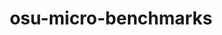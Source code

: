 ---
title: "osu-micro-benchmarks"
layout: cache
categories: [package, develop]
meta: {"versions": ["7.2", "7.3"], "compilers": ["gcc@=7.3.1"], "oss": ["amzn2"], "platforms": ["linux"], "targets": ["aarch64", "neoverse_n1", "x86_64_v3"], "stacks": ["aws-isc", "aws-isc-aarch64", "root"], "num_specs": 51, "num_specs_by_stack": {"aws-isc-aarch64": 33, "root": 51, "aws-isc": 18}}
spec_details: [{"hash": "dwtqoltuxzjxr2gwfs667amzmsaoi2lf", "compiler": "gcc@=7.3.1", "versions": ["7.3"], "os": "amzn2", "platform": "linux", "target": "aarch64", "variants": ["build_system=autotools", "~cuda", "~graphing", "~papi", "~rocm"], "stacks": ["aws-isc-aarch64", "root"], "size": "-", "tarball": "https://binaries.spack.io/develop/build_cache/linux-amzn2-aarch64/gcc-7.3.1/osu-micro-benchmarks-7.3/linux-amzn2-aarch64-gcc-7.3.1-osu-micro-benchmarks-7.3-dwtqoltuxzjxr2gwfs667amzmsaoi2lf.spack"}, {"hash": "wn5n2noopmiyynz6rd5vxxvdezz5u7e6", "compiler": "gcc@=7.3.1", "versions": ["7.3"], "os": "amzn2", "platform": "linux", "target": "aarch64", "variants": ["build_system=autotools", "~cuda", "~graphing", "~papi", "~rocm"], "stacks": ["aws-isc-aarch64", "root"], "size": "-", "tarball": "https://binaries.spack.io/develop/build_cache/linux-amzn2-aarch64/gcc-7.3.1/osu-micro-benchmarks-7.3/linux-amzn2-aarch64-gcc-7.3.1-osu-micro-benchmarks-7.3-wn5n2noopmiyynz6rd5vxxvdezz5u7e6.spack"}, {"hash": "afi3cqldd2juju5yegsfqleeybmlk5kn", "compiler": "gcc@=7.3.1", "versions": ["7.2"], "os": "amzn2", "platform": "linux", "target": "aarch64", "variants": ["build_system=autotools", "~cuda", "~graphing", "~papi", "~rocm"], "stacks": ["aws-isc-aarch64", "root"], "size": "-", "tarball": "https://binaries.spack.io/develop/build_cache/linux-amzn2-aarch64/gcc-7.3.1/osu-micro-benchmarks-7.2/linux-amzn2-aarch64-gcc-7.3.1-osu-micro-benchmarks-7.2-afi3cqldd2juju5yegsfqleeybmlk5kn.spack"}, {"hash": "hapbi3uxwxd2564cjch5dgd5alcpojrh", "compiler": "gcc@=7.3.1", "versions": ["7.2"], "os": "amzn2", "platform": "linux", "target": "aarch64", "variants": ["build_system=autotools", "~cuda", "~graphing", "~papi", "~rocm"], "stacks": ["aws-isc-aarch64", "root"], "size": "-", "tarball": "https://binaries.spack.io/develop/build_cache/linux-amzn2-aarch64/gcc-7.3.1/osu-micro-benchmarks-7.2/linux-amzn2-aarch64-gcc-7.3.1-osu-micro-benchmarks-7.2-hapbi3uxwxd2564cjch5dgd5alcpojrh.spack"}, {"hash": "ygk2rk7yql7udovwcamqpychoydigran", "compiler": "gcc@=7.3.1", "versions": ["7.3"], "os": "amzn2", "platform": "linux", "target": "aarch64", "variants": ["build_system=autotools", "~cuda", "~graphing", "~papi", "~rocm"], "stacks": ["aws-isc-aarch64", "root"], "size": "-", "tarball": "https://binaries.spack.io/develop/build_cache/linux-amzn2-aarch64/gcc-7.3.1/osu-micro-benchmarks-7.3/linux-amzn2-aarch64-gcc-7.3.1-osu-micro-benchmarks-7.3-ygk2rk7yql7udovwcamqpychoydigran.spack"}, {"hash": "l4q6qp5pmqjsgsfryemmfkuon2tbvt6e", "compiler": "gcc@=7.3.1", "versions": ["7.2"], "os": "amzn2", "platform": "linux", "target": "aarch64", "variants": ["build_system=autotools", "~cuda", "~graphing", "~papi", "~rocm"], "stacks": ["aws-isc-aarch64", "root"], "size": "-", "tarball": "https://binaries.spack.io/develop/build_cache/linux-amzn2-aarch64/gcc-7.3.1/osu-micro-benchmarks-7.2/linux-amzn2-aarch64-gcc-7.3.1-osu-micro-benchmarks-7.2-l4q6qp5pmqjsgsfryemmfkuon2tbvt6e.spack"}, {"hash": "k54vfpgdkrenbq24xukmdhmqbmfen3ax", "compiler": "gcc@=7.3.1", "versions": ["7.3"], "os": "amzn2", "platform": "linux", "target": "aarch64", "variants": ["build_system=autotools", "~cuda", "~graphing", "~papi", "~rocm"], "stacks": ["aws-isc-aarch64", "root"], "size": "-", "tarball": "https://binaries.spack.io/develop/build_cache/linux-amzn2-aarch64/gcc-7.3.1/osu-micro-benchmarks-7.3/linux-amzn2-aarch64-gcc-7.3.1-osu-micro-benchmarks-7.3-k54vfpgdkrenbq24xukmdhmqbmfen3ax.spack"}, {"hash": "qdt24d7amqyy2sjgr7jpodvejv7i54sf", "compiler": "gcc@=7.3.1", "versions": ["7.2"], "os": "amzn2", "platform": "linux", "target": "aarch64", "variants": ["build_system=autotools", "~cuda", "~graphing", "~papi", "~rocm"], "stacks": ["aws-isc-aarch64", "root"], "size": "-", "tarball": "https://binaries.spack.io/develop/build_cache/linux-amzn2-aarch64/gcc-7.3.1/osu-micro-benchmarks-7.2/linux-amzn2-aarch64-gcc-7.3.1-osu-micro-benchmarks-7.2-qdt24d7amqyy2sjgr7jpodvejv7i54sf.spack"}, {"hash": "zcvzl2hewqy2ukpxm5sxof6awlgn2e7f", "compiler": "gcc@=7.3.1", "versions": ["7.2"], "os": "amzn2", "platform": "linux", "target": "aarch64", "variants": ["build_system=autotools", "~cuda", "~graphing", "~papi", "~rocm"], "stacks": ["aws-isc-aarch64", "root"], "size": "-", "tarball": "https://binaries.spack.io/develop/build_cache/linux-amzn2-aarch64/gcc-7.3.1/osu-micro-benchmarks-7.2/linux-amzn2-aarch64-gcc-7.3.1-osu-micro-benchmarks-7.2-zcvzl2hewqy2ukpxm5sxof6awlgn2e7f.spack"}, {"hash": "nfe5bt2m4ucargqrmg2f6zazo4ieezsh", "compiler": "gcc@=7.3.1", "versions": ["7.3"], "os": "amzn2", "platform": "linux", "target": "aarch64", "variants": ["build_system=autotools", "~cuda", "~graphing", "~papi", "~rocm"], "stacks": ["aws-isc-aarch64", "root"], "size": "-", "tarball": "https://binaries.spack.io/develop/build_cache/linux-amzn2-aarch64/gcc-7.3.1/osu-micro-benchmarks-7.3/linux-amzn2-aarch64-gcc-7.3.1-osu-micro-benchmarks-7.3-nfe5bt2m4ucargqrmg2f6zazo4ieezsh.spack"}, {"hash": "muhtiszw6j3uetjz4k3cqups5os6gy4y", "compiler": "gcc@=7.3.1", "versions": ["7.2"], "os": "amzn2", "platform": "linux", "target": "aarch64", "variants": ["build_system=autotools", "~cuda", "~graphing", "~papi", "~rocm"], "stacks": ["aws-isc-aarch64", "root"], "size": "-", "tarball": "https://binaries.spack.io/develop/build_cache/linux-amzn2-aarch64/gcc-7.3.1/osu-micro-benchmarks-7.2/linux-amzn2-aarch64-gcc-7.3.1-osu-micro-benchmarks-7.2-muhtiszw6j3uetjz4k3cqups5os6gy4y.spack"}, {"hash": "ahoflidiayko5ojf2qrmjp56dc2q76is", "compiler": "gcc@=7.3.1", "versions": ["7.2"], "os": "amzn2", "platform": "linux", "target": "aarch64", "variants": ["build_system=autotools", "~cuda", "~graphing", "~papi", "~rocm"], "stacks": ["aws-isc-aarch64", "root"], "size": "-", "tarball": "https://binaries.spack.io/develop/build_cache/linux-amzn2-aarch64/gcc-7.3.1/osu-micro-benchmarks-7.2/linux-amzn2-aarch64-gcc-7.3.1-osu-micro-benchmarks-7.2-ahoflidiayko5ojf2qrmjp56dc2q76is.spack"}, {"hash": "ucncngosz6c7fucg2mnalwo65xylyo2z", "compiler": "gcc@=7.3.1", "versions": ["7.3"], "os": "amzn2", "platform": "linux", "target": "aarch64", "variants": ["build_system=autotools", "~cuda", "~graphing", "~papi", "~rocm"], "stacks": ["aws-isc-aarch64", "root"], "size": "-", "tarball": "https://binaries.spack.io/develop/build_cache/linux-amzn2-aarch64/gcc-7.3.1/osu-micro-benchmarks-7.3/linux-amzn2-aarch64-gcc-7.3.1-osu-micro-benchmarks-7.3-ucncngosz6c7fucg2mnalwo65xylyo2z.spack"}, {"hash": "rzkhgjke2ray64o2vhu2eecwacqmqgpi", "compiler": "gcc@=7.3.1", "versions": ["7.3"], "os": "amzn2", "platform": "linux", "target": "aarch64", "variants": ["build_system=autotools", "~cuda", "~graphing", "~papi", "~rocm"], "stacks": ["aws-isc-aarch64", "root"], "size": "-", "tarball": "https://binaries.spack.io/develop/build_cache/linux-amzn2-aarch64/gcc-7.3.1/osu-micro-benchmarks-7.3/linux-amzn2-aarch64-gcc-7.3.1-osu-micro-benchmarks-7.3-rzkhgjke2ray64o2vhu2eecwacqmqgpi.spack"}, {"hash": "qrpdfg6woqsm7cj2p554yz4fpcyvbkx7", "compiler": "gcc@=7.3.1", "versions": ["7.3"], "os": "amzn2", "platform": "linux", "target": "aarch64", "variants": ["build_system=autotools", "~cuda", "~graphing", "~papi", "~rocm"], "stacks": ["aws-isc-aarch64", "root"], "size": "-", "tarball": "https://binaries.spack.io/develop/build_cache/linux-amzn2-aarch64/gcc-7.3.1/osu-micro-benchmarks-7.3/linux-amzn2-aarch64-gcc-7.3.1-osu-micro-benchmarks-7.3-qrpdfg6woqsm7cj2p554yz4fpcyvbkx7.spack"}, {"hash": "xqcrekctohvnyfut2sk7frawzedbdofj", "compiler": "gcc@=7.3.1", "versions": ["7.2"], "os": "amzn2", "platform": "linux", "target": "aarch64", "variants": ["build_system=autotools", "~cuda", "~graphing", "~papi", "~rocm"], "stacks": ["aws-isc-aarch64", "root"], "size": "-", "tarball": "https://binaries.spack.io/develop/build_cache/linux-amzn2-aarch64/gcc-7.3.1/osu-micro-benchmarks-7.2/linux-amzn2-aarch64-gcc-7.3.1-osu-micro-benchmarks-7.2-xqcrekctohvnyfut2sk7frawzedbdofj.spack"}, {"hash": "s3ng44g5dsn7jpivkbbcihr63jnaionk", "compiler": "gcc@=7.3.1", "versions": ["7.2"], "os": "amzn2", "platform": "linux", "target": "aarch64", "variants": ["build_system=autotools", "~cuda", "~graphing", "~papi", "~rocm"], "stacks": ["aws-isc-aarch64", "root"], "size": "-", "tarball": "https://binaries.spack.io/develop/build_cache/linux-amzn2-aarch64/gcc-7.3.1/osu-micro-benchmarks-7.2/linux-amzn2-aarch64-gcc-7.3.1-osu-micro-benchmarks-7.2-s3ng44g5dsn7jpivkbbcihr63jnaionk.spack"}, {"hash": "wu2ryckhwhzci4h745mdc5yekvzmng2o", "compiler": "gcc@=7.3.1", "versions": ["7.2"], "os": "amzn2", "platform": "linux", "target": "aarch64", "variants": ["build_system=autotools", "~cuda", "~graphing", "~papi", "~rocm"], "stacks": ["aws-isc-aarch64", "root"], "size": "-", "tarball": "https://binaries.spack.io/develop/build_cache/linux-amzn2-aarch64/gcc-7.3.1/osu-micro-benchmarks-7.2/linux-amzn2-aarch64-gcc-7.3.1-osu-micro-benchmarks-7.2-wu2ryckhwhzci4h745mdc5yekvzmng2o.spack"}, {"hash": "k7cyi4242h6ay26yongw2vuivbrky54d", "compiler": "gcc@=7.3.1", "versions": ["7.2"], "os": "amzn2", "platform": "linux", "target": "aarch64", "variants": ["build_system=autotools", "~cuda", "~graphing", "~papi", "~rocm"], "stacks": ["aws-isc-aarch64", "root"], "size": "-", "tarball": "https://binaries.spack.io/develop/build_cache/linux-amzn2-aarch64/gcc-7.3.1/osu-micro-benchmarks-7.2/linux-amzn2-aarch64-gcc-7.3.1-osu-micro-benchmarks-7.2-k7cyi4242h6ay26yongw2vuivbrky54d.spack"}, {"hash": "xrddrz4xfklngtx33nunvgy72f6svql4", "compiler": "gcc@=7.3.1", "versions": ["7.3"], "os": "amzn2", "platform": "linux", "target": "aarch64", "variants": ["build_system=autotools", "~cuda", "~graphing", "~papi", "~rocm"], "stacks": ["aws-isc-aarch64", "root"], "size": "-", "tarball": "https://binaries.spack.io/develop/build_cache/linux-amzn2-aarch64/gcc-7.3.1/osu-micro-benchmarks-7.3/linux-amzn2-aarch64-gcc-7.3.1-osu-micro-benchmarks-7.3-xrddrz4xfklngtx33nunvgy72f6svql4.spack"}, {"hash": "xk5rjuurqv5zvdd4ve4ei3vmnlrehady", "compiler": "gcc@=7.3.1", "versions": ["7.2"], "os": "amzn2", "platform": "linux", "target": "aarch64", "variants": ["build_system=autotools", "~cuda", "~graphing", "~papi", "~rocm"], "stacks": ["aws-isc-aarch64", "root"], "size": "-", "tarball": "https://binaries.spack.io/develop/build_cache/linux-amzn2-aarch64/gcc-7.3.1/osu-micro-benchmarks-7.2/linux-amzn2-aarch64-gcc-7.3.1-osu-micro-benchmarks-7.2-xk5rjuurqv5zvdd4ve4ei3vmnlrehady.spack"}, {"hash": "obtmyrrulowk43tkw26dqhp5jdlw3tw7", "compiler": "gcc@=7.3.1", "versions": ["7.2"], "os": "amzn2", "platform": "linux", "target": "aarch64", "variants": ["build_system=autotools", "~cuda", "~graphing", "~papi", "~rocm"], "stacks": ["aws-isc-aarch64", "root"], "size": "-", "tarball": "https://binaries.spack.io/develop/build_cache/linux-amzn2-aarch64/gcc-7.3.1/osu-micro-benchmarks-7.2/linux-amzn2-aarch64-gcc-7.3.1-osu-micro-benchmarks-7.2-obtmyrrulowk43tkw26dqhp5jdlw3tw7.spack"}, {"hash": "e47exq44daz2w4s5pur3oefdomtqsijy", "compiler": "gcc@=7.3.1", "versions": ["7.3"], "os": "amzn2", "platform": "linux", "target": "aarch64", "variants": ["build_system=autotools", "~cuda", "~graphing", "~papi", "~rocm"], "stacks": ["aws-isc-aarch64", "root"], "size": "-", "tarball": "https://binaries.spack.io/develop/build_cache/linux-amzn2-aarch64/gcc-7.3.1/osu-micro-benchmarks-7.3/linux-amzn2-aarch64-gcc-7.3.1-osu-micro-benchmarks-7.3-e47exq44daz2w4s5pur3oefdomtqsijy.spack"}, {"hash": "damk3r44n4cwip3uafnrz77itybnphu6", "compiler": "gcc@=7.3.1", "versions": ["7.3"], "os": "amzn2", "platform": "linux", "target": "aarch64", "variants": ["build_system=autotools", "~cuda", "~graphing", "~papi", "~rocm"], "stacks": ["aws-isc-aarch64", "root"], "size": "-", "tarball": "https://binaries.spack.io/develop/build_cache/linux-amzn2-aarch64/gcc-7.3.1/osu-micro-benchmarks-7.3/linux-amzn2-aarch64-gcc-7.3.1-osu-micro-benchmarks-7.3-damk3r44n4cwip3uafnrz77itybnphu6.spack"}, {"hash": "nsex7kpqh3l5qta2jrfr2vuoirfjlnd2", "compiler": "gcc@=7.3.1", "versions": ["7.3"], "os": "amzn2", "platform": "linux", "target": "aarch64", "variants": ["build_system=autotools", "~cuda", "~graphing", "~papi", "~rocm"], "stacks": ["aws-isc-aarch64", "root"], "size": "-", "tarball": "https://binaries.spack.io/develop/build_cache/linux-amzn2-aarch64/gcc-7.3.1/osu-micro-benchmarks-7.3/linux-amzn2-aarch64-gcc-7.3.1-osu-micro-benchmarks-7.3-nsex7kpqh3l5qta2jrfr2vuoirfjlnd2.spack"}, {"hash": "oe73lj6jezxif2sn6twzz7jpyk67tnch", "compiler": "gcc@=7.3.1", "versions": ["7.3"], "os": "amzn2", "platform": "linux", "target": "aarch64", "variants": ["build_system=autotools", "~cuda", "~graphing", "~papi", "~rocm"], "stacks": ["aws-isc-aarch64", "root"], "size": "-", "tarball": "https://binaries.spack.io/develop/build_cache/linux-amzn2-aarch64/gcc-7.3.1/osu-micro-benchmarks-7.3/linux-amzn2-aarch64-gcc-7.3.1-osu-micro-benchmarks-7.3-oe73lj6jezxif2sn6twzz7jpyk67tnch.spack"}, {"hash": "vqtsidyqv7ajdpyki2fkcxoni25fr6hd", "compiler": "gcc@=7.3.1", "versions": ["7.3"], "os": "amzn2", "platform": "linux", "target": "neoverse_n1", "variants": ["build_system=autotools", "~cuda", "~graphing", "~papi", "~rocm"], "stacks": ["aws-isc-aarch64", "root"], "size": "-", "tarball": "https://binaries.spack.io/develop/build_cache/linux-amzn2-neoverse_n1/gcc-7.3.1/osu-micro-benchmarks-7.3/linux-amzn2-neoverse_n1-gcc-7.3.1-osu-micro-benchmarks-7.3-vqtsidyqv7ajdpyki2fkcxoni25fr6hd.spack"}, {"hash": "qxciit233wnsqx34y6juxxsmef5bylpg", "compiler": "gcc@=7.3.1", "versions": ["7.3"], "os": "amzn2", "platform": "linux", "target": "neoverse_n1", "variants": ["build_system=autotools", "~cuda", "~graphing", "~papi", "~rocm"], "stacks": ["aws-isc-aarch64", "root"], "size": "-", "tarball": "https://binaries.spack.io/develop/build_cache/linux-amzn2-neoverse_n1/gcc-7.3.1/osu-micro-benchmarks-7.3/linux-amzn2-neoverse_n1-gcc-7.3.1-osu-micro-benchmarks-7.3-qxciit233wnsqx34y6juxxsmef5bylpg.spack"}, {"hash": "hlgl6zcydcdm66ak26pzwhmugsrky4sh", "compiler": "gcc@=7.3.1", "versions": ["7.3"], "os": "amzn2", "platform": "linux", "target": "neoverse_n1", "variants": ["build_system=autotools", "~cuda", "~graphing", "~papi", "~rocm"], "stacks": ["aws-isc-aarch64", "root"], "size": "-", "tarball": "https://binaries.spack.io/develop/build_cache/linux-amzn2-neoverse_n1/gcc-7.3.1/osu-micro-benchmarks-7.3/linux-amzn2-neoverse_n1-gcc-7.3.1-osu-micro-benchmarks-7.3-hlgl6zcydcdm66ak26pzwhmugsrky4sh.spack"}, {"hash": "koiqbhlalyrlf63vddgzf2dlyyzhpcgy", "compiler": "gcc@=7.3.1", "versions": ["7.3"], "os": "amzn2", "platform": "linux", "target": "neoverse_n1", "variants": ["build_system=autotools", "~cuda", "~graphing", "~papi", "~rocm"], "stacks": ["aws-isc-aarch64", "root"], "size": "-", "tarball": "https://binaries.spack.io/develop/build_cache/linux-amzn2-neoverse_n1/gcc-7.3.1/osu-micro-benchmarks-7.3/linux-amzn2-neoverse_n1-gcc-7.3.1-osu-micro-benchmarks-7.3-koiqbhlalyrlf63vddgzf2dlyyzhpcgy.spack"}, {"hash": "lmlitgwrizcmkshfwz2hpncqwp3sdzzr", "compiler": "gcc@=7.3.1", "versions": ["7.3"], "os": "amzn2", "platform": "linux", "target": "neoverse_n1", "variants": ["build_system=autotools", "~cuda", "~graphing", "~papi", "~rocm"], "stacks": ["aws-isc-aarch64", "root"], "size": "-", "tarball": "https://binaries.spack.io/develop/build_cache/linux-amzn2-neoverse_n1/gcc-7.3.1/osu-micro-benchmarks-7.3/linux-amzn2-neoverse_n1-gcc-7.3.1-osu-micro-benchmarks-7.3-lmlitgwrizcmkshfwz2hpncqwp3sdzzr.spack"}, {"hash": "fen5ibwvjsw335jcgxp3srf6xfpadtev", "compiler": "gcc@=7.3.1", "versions": ["7.3"], "os": "amzn2", "platform": "linux", "target": "neoverse_n1", "variants": ["build_system=autotools", "~cuda", "~graphing", "~papi", "~rocm"], "stacks": ["aws-isc-aarch64", "root"], "size": "-", "tarball": "https://binaries.spack.io/develop/build_cache/linux-amzn2-neoverse_n1/gcc-7.3.1/osu-micro-benchmarks-7.3/linux-amzn2-neoverse_n1-gcc-7.3.1-osu-micro-benchmarks-7.3-fen5ibwvjsw335jcgxp3srf6xfpadtev.spack"}, {"hash": "rqy4zywitp6heos4do7zb4udvp2vz72y", "compiler": "gcc@=7.3.1", "versions": ["7.3"], "os": "amzn2", "platform": "linux", "target": "neoverse_n1", "variants": ["build_system=autotools", "~cuda", "~graphing", "~papi", "~rocm"], "stacks": ["aws-isc-aarch64", "root"], "size": "-", "tarball": "https://binaries.spack.io/develop/build_cache/linux-amzn2-neoverse_n1/gcc-7.3.1/osu-micro-benchmarks-7.3/linux-amzn2-neoverse_n1-gcc-7.3.1-osu-micro-benchmarks-7.3-rqy4zywitp6heos4do7zb4udvp2vz72y.spack"}, {"hash": "7fbmsg66km7n7th6nyxpdu5b7hm2nrw2", "compiler": "gcc@=7.3.1", "versions": ["7.2"], "os": "amzn2", "platform": "linux", "target": "x86_64_v3", "variants": ["build_system=autotools", "~cuda", "~graphing", "~papi", "~rocm"], "stacks": ["aws-isc", "root"], "size": "-", "tarball": "https://binaries.spack.io/develop/build_cache/linux-amzn2-x86_64_v3/gcc-7.3.1/osu-micro-benchmarks-7.2/linux-amzn2-x86_64_v3-gcc-7.3.1-osu-micro-benchmarks-7.2-7fbmsg66km7n7th6nyxpdu5b7hm2nrw2.spack"}, {"hash": "7653tmveagamjktqquy3aerm2rfj6odh", "compiler": "gcc@=7.3.1", "versions": ["7.2"], "os": "amzn2", "platform": "linux", "target": "x86_64_v3", "variants": ["build_system=autotools", "~cuda", "~graphing", "~papi", "~rocm"], "stacks": ["aws-isc", "root"], "size": "-", "tarball": "https://binaries.spack.io/develop/build_cache/linux-amzn2-x86_64_v3/gcc-7.3.1/osu-micro-benchmarks-7.2/linux-amzn2-x86_64_v3-gcc-7.3.1-osu-micro-benchmarks-7.2-7653tmveagamjktqquy3aerm2rfj6odh.spack"}, {"hash": "7cdd2ttiba6lztdoukcaqaivke7ogvfj", "compiler": "gcc@=7.3.1", "versions": ["7.3"], "os": "amzn2", "platform": "linux", "target": "x86_64_v3", "variants": ["build_system=autotools", "~cuda", "~graphing", "~papi", "~rocm"], "stacks": ["aws-isc", "root"], "size": "-", "tarball": "https://binaries.spack.io/develop/build_cache/linux-amzn2-x86_64_v3/gcc-7.3.1/osu-micro-benchmarks-7.3/linux-amzn2-x86_64_v3-gcc-7.3.1-osu-micro-benchmarks-7.3-7cdd2ttiba6lztdoukcaqaivke7ogvfj.spack"}, {"hash": "2aeadbpus42min7zny7ap2lmdivbjgf3", "compiler": "gcc@=7.3.1", "versions": ["7.2"], "os": "amzn2", "platform": "linux", "target": "x86_64_v3", "variants": ["build_system=autotools", "~cuda", "~graphing", "~papi", "~rocm"], "stacks": ["aws-isc", "root"], "size": "-", "tarball": "https://binaries.spack.io/develop/build_cache/linux-amzn2-x86_64_v3/gcc-7.3.1/osu-micro-benchmarks-7.2/linux-amzn2-x86_64_v3-gcc-7.3.1-osu-micro-benchmarks-7.2-2aeadbpus42min7zny7ap2lmdivbjgf3.spack"}, {"hash": "etwwcdw5hug7dzyqyekwcsb7ykxm3s6b", "compiler": "gcc@=7.3.1", "versions": ["7.3"], "os": "amzn2", "platform": "linux", "target": "x86_64_v3", "variants": ["build_system=autotools", "~cuda", "~graphing", "~papi", "~rocm"], "stacks": ["aws-isc", "root"], "size": "-", "tarball": "https://binaries.spack.io/develop/build_cache/linux-amzn2-x86_64_v3/gcc-7.3.1/osu-micro-benchmarks-7.3/linux-amzn2-x86_64_v3-gcc-7.3.1-osu-micro-benchmarks-7.3-etwwcdw5hug7dzyqyekwcsb7ykxm3s6b.spack"}, {"hash": "6d524gvtogntsi6ky2stptd6s4hqicf4", "compiler": "gcc@=7.3.1", "versions": ["7.2"], "os": "amzn2", "platform": "linux", "target": "x86_64_v3", "variants": ["build_system=autotools", "~cuda", "~graphing", "~papi", "~rocm"], "stacks": ["aws-isc", "root"], "size": "-", "tarball": "https://binaries.spack.io/develop/build_cache/linux-amzn2-x86_64_v3/gcc-7.3.1/osu-micro-benchmarks-7.2/linux-amzn2-x86_64_v3-gcc-7.3.1-osu-micro-benchmarks-7.2-6d524gvtogntsi6ky2stptd6s4hqicf4.spack"}, {"hash": "gcpe3rxyywxf4gqrgjnzr7gvsquujehb", "compiler": "gcc@=7.3.1", "versions": ["7.2"], "os": "amzn2", "platform": "linux", "target": "x86_64_v3", "variants": ["build_system=autotools", "~cuda", "~graphing", "~papi", "~rocm"], "stacks": ["aws-isc", "root"], "size": "-", "tarball": "https://binaries.spack.io/develop/build_cache/linux-amzn2-x86_64_v3/gcc-7.3.1/osu-micro-benchmarks-7.2/linux-amzn2-x86_64_v3-gcc-7.3.1-osu-micro-benchmarks-7.2-gcpe3rxyywxf4gqrgjnzr7gvsquujehb.spack"}, {"hash": "izfz2dgjwdsiyk45o7s4svedrzjdb6j7", "compiler": "gcc@=7.3.1", "versions": ["7.2"], "os": "amzn2", "platform": "linux", "target": "x86_64_v3", "variants": ["build_system=autotools", "~cuda", "~graphing", "~papi", "~rocm"], "stacks": ["aws-isc", "root"], "size": "-", "tarball": "https://binaries.spack.io/develop/build_cache/linux-amzn2-x86_64_v3/gcc-7.3.1/osu-micro-benchmarks-7.2/linux-amzn2-x86_64_v3-gcc-7.3.1-osu-micro-benchmarks-7.2-izfz2dgjwdsiyk45o7s4svedrzjdb6j7.spack"}, {"hash": "g54p2ksskr5h4ez7pumorn3yfxbjvlcb", "compiler": "gcc@=7.3.1", "versions": ["7.2"], "os": "amzn2", "platform": "linux", "target": "x86_64_v3", "variants": ["build_system=autotools", "~cuda", "~graphing", "~papi", "~rocm"], "stacks": ["aws-isc", "root"], "size": "-", "tarball": "https://binaries.spack.io/develop/build_cache/linux-amzn2-x86_64_v3/gcc-7.3.1/osu-micro-benchmarks-7.2/linux-amzn2-x86_64_v3-gcc-7.3.1-osu-micro-benchmarks-7.2-g54p2ksskr5h4ez7pumorn3yfxbjvlcb.spack"}, {"hash": "s5w7a7trjgh33h6vrwxslq42y5psijq5", "compiler": "gcc@=7.3.1", "versions": ["7.2"], "os": "amzn2", "platform": "linux", "target": "x86_64_v3", "variants": ["build_system=autotools", "~cuda", "~graphing", "~papi", "~rocm"], "stacks": ["aws-isc", "root"], "size": "-", "tarball": "https://binaries.spack.io/develop/build_cache/linux-amzn2-x86_64_v3/gcc-7.3.1/osu-micro-benchmarks-7.2/linux-amzn2-x86_64_v3-gcc-7.3.1-osu-micro-benchmarks-7.2-s5w7a7trjgh33h6vrwxslq42y5psijq5.spack"}, {"hash": "e4uqioatakknl4l2hll6thpsfxisjhvk", "compiler": "gcc@=7.3.1", "versions": ["7.2"], "os": "amzn2", "platform": "linux", "target": "x86_64_v3", "variants": ["build_system=autotools", "~cuda", "~graphing", "~papi", "~rocm"], "stacks": ["aws-isc", "root"], "size": "-", "tarball": "https://binaries.spack.io/develop/build_cache/linux-amzn2-x86_64_v3/gcc-7.3.1/osu-micro-benchmarks-7.2/linux-amzn2-x86_64_v3-gcc-7.3.1-osu-micro-benchmarks-7.2-e4uqioatakknl4l2hll6thpsfxisjhvk.spack"}, {"hash": "57raiqdgpaygdtce2ltwuogdy6f7ba3m", "compiler": "gcc@=7.3.1", "versions": ["7.3"], "os": "amzn2", "platform": "linux", "target": "x86_64_v3", "variants": ["build_system=autotools", "~cuda", "~graphing", "~papi", "~rocm"], "stacks": ["aws-isc", "root"], "size": "-", "tarball": "https://binaries.spack.io/develop/build_cache/linux-amzn2-x86_64_v3/gcc-7.3.1/osu-micro-benchmarks-7.3/linux-amzn2-x86_64_v3-gcc-7.3.1-osu-micro-benchmarks-7.3-57raiqdgpaygdtce2ltwuogdy6f7ba3m.spack"}, {"hash": "kudzy4j7yr2vav7hgdjgi5jpr62txr4q", "compiler": "gcc@=7.3.1", "versions": ["7.2"], "os": "amzn2", "platform": "linux", "target": "x86_64_v3", "variants": ["build_system=autotools", "~cuda", "~graphing", "~papi", "~rocm"], "stacks": ["aws-isc", "root"], "size": "-", "tarball": "https://binaries.spack.io/develop/build_cache/linux-amzn2-x86_64_v3/gcc-7.3.1/osu-micro-benchmarks-7.2/linux-amzn2-x86_64_v3-gcc-7.3.1-osu-micro-benchmarks-7.2-kudzy4j7yr2vav7hgdjgi5jpr62txr4q.spack"}, {"hash": "mgipyv3j4m7m2zt3k2gni4izde3rkjur", "compiler": "gcc@=7.3.1", "versions": ["7.3"], "os": "amzn2", "platform": "linux", "target": "x86_64_v3", "variants": ["build_system=autotools", "~cuda", "~graphing", "~papi", "~rocm"], "stacks": ["aws-isc", "root"], "size": "-", "tarball": "https://binaries.spack.io/develop/build_cache/linux-amzn2-x86_64_v3/gcc-7.3.1/osu-micro-benchmarks-7.3/linux-amzn2-x86_64_v3-gcc-7.3.1-osu-micro-benchmarks-7.3-mgipyv3j4m7m2zt3k2gni4izde3rkjur.spack"}, {"hash": "lspd7urg3lptfmktfudtsgzy55czpmjk", "compiler": "gcc@=7.3.1", "versions": ["7.2"], "os": "amzn2", "platform": "linux", "target": "x86_64_v3", "variants": ["build_system=autotools", "~cuda", "~graphing", "~papi", "~rocm"], "stacks": ["aws-isc", "root"], "size": "-", "tarball": "https://binaries.spack.io/develop/build_cache/linux-amzn2-x86_64_v3/gcc-7.3.1/osu-micro-benchmarks-7.2/linux-amzn2-x86_64_v3-gcc-7.3.1-osu-micro-benchmarks-7.2-lspd7urg3lptfmktfudtsgzy55czpmjk.spack"}, {"hash": "uh4d56ljj5ltv44vbv4le2lm6l42zk3f", "compiler": "gcc@=7.3.1", "versions": ["7.3"], "os": "amzn2", "platform": "linux", "target": "x86_64_v3", "variants": ["build_system=autotools", "~cuda", "~graphing", "~papi", "~rocm"], "stacks": ["aws-isc", "root"], "size": "-", "tarball": "https://binaries.spack.io/develop/build_cache/linux-amzn2-x86_64_v3/gcc-7.3.1/osu-micro-benchmarks-7.3/linux-amzn2-x86_64_v3-gcc-7.3.1-osu-micro-benchmarks-7.3-uh4d56ljj5ltv44vbv4le2lm6l42zk3f.spack"}, {"hash": "uzlags2oz6qfqoih32ikkm6yv4l43ig4", "compiler": "gcc@=7.3.1", "versions": ["7.3"], "os": "amzn2", "platform": "linux", "target": "x86_64_v3", "variants": ["build_system=autotools", "~cuda", "~graphing", "~papi", "~rocm"], "stacks": ["aws-isc", "root"], "size": "-", "tarball": "https://binaries.spack.io/develop/build_cache/linux-amzn2-x86_64_v3/gcc-7.3.1/osu-micro-benchmarks-7.3/linux-amzn2-x86_64_v3-gcc-7.3.1-osu-micro-benchmarks-7.3-uzlags2oz6qfqoih32ikkm6yv4l43ig4.spack"}, {"hash": "c74kewqujw2tiowwrs4qzzhcaypr2mfh", "compiler": "gcc@=7.3.1", "versions": ["7.3"], "os": "amzn2", "platform": "linux", "target": "x86_64_v3", "variants": ["build_system=autotools", "~cuda", "~graphing", "~papi", "~rocm"], "stacks": ["aws-isc", "root"], "size": "-", "tarball": "https://binaries.spack.io/develop/build_cache/linux-amzn2-x86_64_v3/gcc-7.3.1/osu-micro-benchmarks-7.3/linux-amzn2-x86_64_v3-gcc-7.3.1-osu-micro-benchmarks-7.3-c74kewqujw2tiowwrs4qzzhcaypr2mfh.spack"}]
---